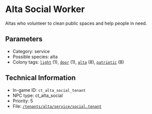 # Alta Social Worker

Altas who volunteer to clean public spaces and help people in need.

## Parameters

- Category: service
- Possible species: alta
- Colony tags: [`light`](https://ceterai.github.io/MyEnternia/Wiki/Tags/Light) (1), [`door`](https://ceterai.github.io/MyEnternia/Wiki/Tags/Door) (1), [`alta`](https://ceterai.github.io/MyEnternia/Wiki/Tags/Alta) (8), [`patriotic`](https://ceterai.github.io/MyEnternia/Wiki/Tags/Patriotic) (8)

## Technical Information

- In-game ID: `ct_alta_social_tenant`
- NPC type: ct_alta_social
- Priority: 5
- File: [`/tenants/alta/service/social.tenant`](https://github.com/Ceterai/Enternia/blob/main/tenants/alta/service/social.tenant)
